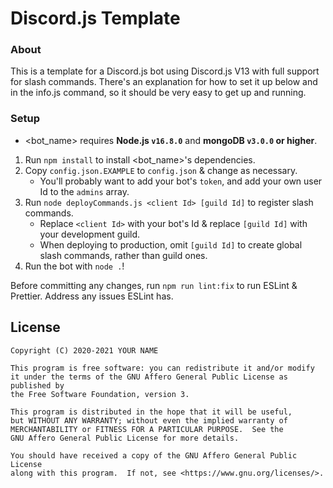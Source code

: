 # Discord.js Template
### About
This is a template for a Discord.js bot using Discord.js V13 with full support for slash commands. There's an explanation for how to set it up below and in the info.js command, so it should be very easy to get up and running.
### Setup

-   <bot_name> requires **Node.js `v16.8.0`** and **mongoDB `v3.0.0` or higher**.

1. Run `npm install` to install <bot_name>'s dependencies.
2. Copy `config.json.EXAMPLE` to `config.json` & change as necessary.
    - You'll probably want to add your bot's `token`, and add your own user Id to the `admins` array.
3. Run `node deployCommands.js <client Id> [guild Id]` to register slash commands.
    - Replace `<client Id>` with your bot's Id & replace `[guild Id]` with your development guild.
    - When deploying to production, omit `[guild Id]` to create global slash commands, rather than guild ones.
4. Run the bot with `node .`!

Before committing any changes, run `npm run lint:fix` to run ESLint & Prettier. Address any issues ESLint has.

## License

    Copyright (C) 2020-2021 YOUR NAME

    This program is free software: you can redistribute it and/or modify
    it under the terms of the GNU Affero General Public License as published by
    the Free Software Foundation, version 3.

    This program is distributed in the hope that it will be useful,
    but WITHOUT ANY WARRANTY; without even the implied warranty of
    MERCHANTABILITY or FITNESS FOR A PARTICULAR PURPOSE.  See the
    GNU Affero General Public License for more details.

    You should have received a copy of the GNU Affero General Public License
    along with this program.  If not, see <https://www.gnu.org/licenses/>.
